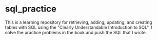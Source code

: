 # sql_practice
This is a learning repository for retrieving, adding, updating, and creating tables with SQL using the "Clearly Understandable Introduction to SQL". I solve the practice problems in the book and push the SQL that I wrote.
